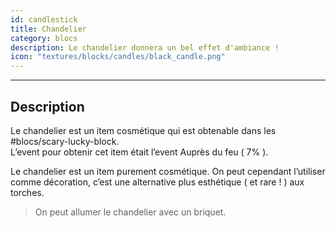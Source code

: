 ```yaml
---
id: candlestick
title: Chandelier
category: blocs
description: Le chandelier donnera un bel effet d'ambiance !
icon: "textures/blocks/candles/black_candle.png"
---
```

___
## Description  

Le chandelier est un item cosmétique qui est obtenable dans les #blocs/scary-lucky-block.  
L’event pour obtenir cet item était l’event Auprès du feu ( 7% ).  

Le chandelier est un item purement cosmétique. On peut cependant l’utiliser comme décoration, c’est une alternative plus esthétique ( et rare ! ) aux torches.  

> On peut allumer le chandelier avec un briquet. 